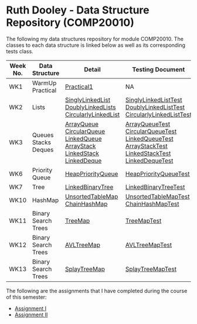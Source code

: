 # Ruth Dooley - Data Structure Repository (COMP20010)
The following my data structures repository for module COMP20010. The classes to each data structure is linked below as well as its corresponding tests class.

Week No. | Data Structure | Detail | Testing Document
-------- | -------------- | -------|-----------------
WK1 | WarmUp Practical | [Practical1](https://github.com/ucd2016comp20010/data-structures-development-RuthDooley/blob/main/src/Practical1.java) | NA
WK2 | Lists | [SinglyLinkedList](https://github.com/ucd2016comp20010/data-structures-development-RuthDooley/blob/main/src/SinglyLinkedList.java)<br/>[DoublyLinkedLists](https://github.com/ucd2016comp20010/data-structures-development-RuthDooley/blob/main/src/DoublyLinkedLists.java)<br/>[CircularlyLinkedList](https://github.com/ucd2016comp20010/data-structures-development-RuthDooley/blob/main/src/CircularlyLinkedList.java) | [SinglyLinkedListTest](https://github.com/ucd2016comp20010/data-structures-development-RuthDooley/blob/main/tests/SinglyLinkedListTest.java)<br/>[DoublyLinkedListTest](https://github.com/ucd2016comp20010/data-structures-development-RuthDooley/blob/main/tests/DoublyLinkedListTest.java)<br/>[CircularlyLinkedListTest](https://github.com/ucd2016comp20010/data-structures-development-RuthDooley/blob/main/tests/CircularlyLinkedListTest.java)<br/>
WK3 | Queues<br/>Stacks<br/>Deques| [ArrayQueue](https://github.com/ucd2016comp20010/data-structures-development-RuthDooley/blob/main/src/ArrayQueue.java)<br/>[CircularQueue](https://github.com/ucd2016comp20010/data-structures-development-RuthDooley/blob/main/src/LinkedCircularQueue.java)<br/>[LinkedQueue](https://github.com/ucd2016comp20010/data-structures-development-RuthDooley/blob/main/src/LinkedQueue.java)<br/>[ArrayStack](https://github.com/ucd2016comp20010/data-structures-development-RuthDooley/blob/main/src/ArrayStack.java)<br/>[LinkedStack](https://github.com/ucd2016comp20010/data-structures-development-RuthDooley/blob/main/src/LinkedStack.java)<br/>[LinkedDeque](https://github.com/ucd2016comp20010/data-structures-development-RuthDooley/blob/main/src/LinkedDeque.java)<br/> | [ArrayQueueTest](https://github.com/ucd2016comp20010/data-structures-development-RuthDooley/blob/main/tests/ArrayQueueTest.java)<br/>[CircularQueueTest](https://github.com/ucd2016comp20010/data-structures-development-RuthDooley/blob/main/tests/CircularQueueTest.java)<br/>[LinkedQueueTest](https://github.com/ucd2016comp20010/data-structures-development-RuthDooley/blob/main/tests/LinkedQueueTest.java)<br/>[ArrayStackTest](https://github.com/ucd2016comp20010/data-structures-development-RuthDooley/blob/main/tests/ArrayStackTest.java)<br/>[LinkedStackTest](https://github.com/ucd2016comp20010/data-structures-development-RuthDooley/blob/main/tests/LinkedStackTest.java)<br/>[LinkedDequeTest](https://github.com/ucd2016comp20010/data-structures-development-RuthDooley/blob/main/tests/LinkedQueueTest.java)
WK6 | Priority Queue | [HeapPriorityQueue](https://github.com/ucd2016comp20010/data-structures-development-RuthDooley/blob/main/src/HeapPriorityQueue.java) | [HeapPriorityQueueTest](https://github.com/ucd2016comp20010/data-structures-development-RuthDooley/blob/main/tests/HeapPriorityQueueTest.java)
WK7 | Tree | [LinkedBinaryTree](https://github.com/ucd2016comp20010/data-structures-development-RuthDooley/blob/main/src/LinkedBinaryTree.java) | [LinkedBinaryTreeTest](https://github.com/ucd2016comp20010/data-structures-development-RuthDooley/blob/main/tests/LinkedBinaryTreeTest.java)
WK10 | HashMap | [UnsortedTableMap](https://github.com/ucd2016comp20010/data-structures-development-RuthDooley/blob/main/src/UnsortedTableMap.java)<br/>[ChainHashMap](https://github.com/ucd2016comp20010/data-structures-development-RuthDooley/blob/main/src/ChainHashMap.java) | [UnsortedTableMapTest](https://github.com/ucd2016comp20010/data-structures-development-RuthDooley/blob/main/tests/UnsortedTableMapTest.java)<br/>[ChainHashMapTest](https://github.com/ucd2016comp20010/data-structures-development-RuthDooley/blob/main/tests/ChainHashMapTest.java)
WK11 | Binary Search Trees | [TreeMap](https://github.com/ucd2016comp20010/data-structures-development-RuthDooley/blob/main/src/TreeMap.java) | [TreeMapTest](https://github.com/ucd2016comp20010/data-structures-development-RuthDooley/blob/main/tests/TreeMapTest.java)
WK12 | Binary Search Trees | [AVLTreeMap](https://github.com/ucd2016comp20010/data-structures-development-RuthDooley/blob/main/src/AVLTreeMap.java) | [AVLTreeMapTest](https://github.com/ucd2016comp20010/data-structures-development-RuthDooley/blob/main/tests/AVLTreeMapTest.java)
WK13 | Binary Search Trees | [SplayTreeMap](https://github.com/ucd2016comp20010/data-structures-development-RuthDooley/blob/main/src/SplayTreeMap.java) | [SplayTreeMapTest](https://github.com/ucd2016comp20010/data-structures-development-RuthDooley/blob/main/tests/SplayTreeMapTest.java)

The following are the assignments that I have completed during the course of this semester:
* [Assignment I](https://github.com/ucd2016comp20010/data-structures-development-RuthDooley/tree/main/assignment1)
* [Assignment II](https://github.com/ucd2016comp20010/data-structures-development-RuthDooley/tree/main/assignment2)
